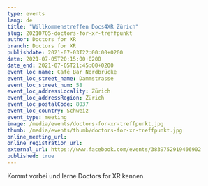 ```yaml
---
type: events
lang: de
title: "Willkommenstreffen Docs4XR Zürich"
slug: 20210705-doctors-for-xr-treffpunkt
author: Doctors for XR
branch: Doctors for XR
publishdate: 2021-07-03T22:00:00+0200
date: 2021-07-05T20:15:00+0200
date_end: 2021-07-05T21:45:00+0200
event_loc_name: Café Bar Nordbrücke
event_loc_street_name: Dammstrasse
event_loc_street_num: 58
event_loc_addressLocality: Zürich
event_loc_addressRegion: Zürich
event_loc_postalCode: 8037
event_loc_country: Schweiz
event_type: meeting
image: /media/events/doctors-for-xr-treffpunkt.jpg
thumb: /media/events/thumb/doctors-for-xr-treffpunkt.jpg
online_meeting_url: 
online_registration_url: 
external_url: https://www.facebook.com/events/3839752919466902
published: true
---
```

Kommt vorbei und lerne Doctors for XR kennen.
